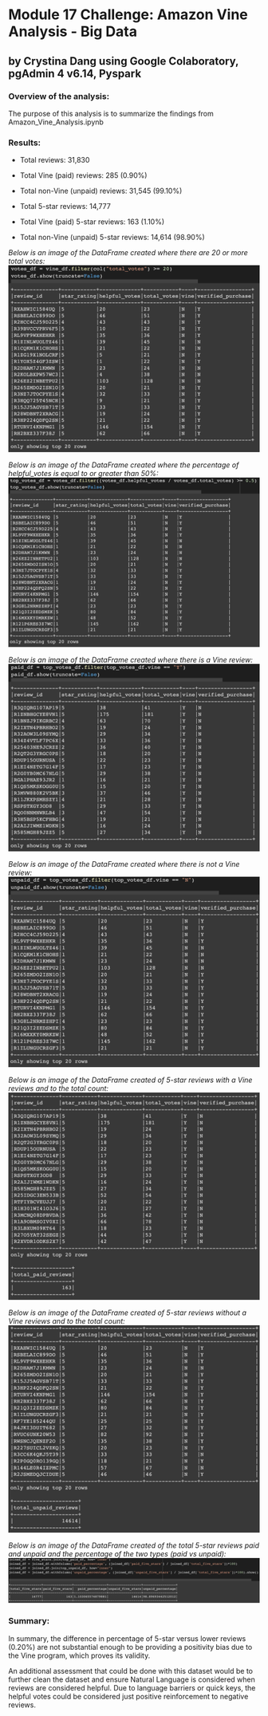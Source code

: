 # Module 17 Challenge: Amazon Vine Analysis - Big Data
## by Crystina Dang using Google Colaboratory, pgAdmin 4 v6.14, Pyspark


### Overview of the analysis:

The purpose of this analysis is to summarize the findings from Amazon_Vine_Analysis.ipynb



### Results:

- Total reviews: 31,830
- Total Vine (paid) reviews: 285 (0.90%)
- Total non-Vine (unpaid) reviews: 31,545 (99.10%)

- Total 5-star reviews: 14,777
- Total Vine (paid) 5-star reviews: 163 (1.10%)
- Total non-Vine (unpaid) 5-star reviews: 14,614 (98.90%)


*Below is an image of the DataFrame created where there are 20 or more total votes:*
![This is an image](https://github.com/crystdang/Amazon-Vine-Analysis/blob/main/Images/votes.png)

*Below is an image of the DataFrame created where the percentage of helpful_votes is equal to or greater than 50%:*
![This is an image](https://github.com/crystdang/Amazon-Vine-Analysis/blob/main/Images/top_votes.png)

*Below is an image of the DataFrame created where there is a Vine review:*
![This is an image](https://github.com/crystdang/Amazon-Vine-Analysis/blob/main/Images/paid.png)

*Below is an image of the DataFrame created where there is not a Vine review:*
![This is an image](https://github.com/crystdang/Amazon-Vine-Analysis/blob/main/Images/unpaid.png)

*Below is an image of the DataFrame created of 5-star reviews with a Vine reviews and to the total count:*
![This is an image](https://github.com/crystdang/Amazon-Vine-Analysis/blob/main/Images/top_paid.png)

*Below is an image of the DataFrame created of 5-star reviews without a Vine reviews and to the total count:*
![This is an image](https://github.com/crystdang/Amazon-Vine-Analysis/blob/main/Images/top_unpaid.png)

*Below is an image of the DataFrame created of the total 5-star reviews paid and unpaid and the percentage of the two types (paid vs unpaid):*
![This is an image](https://github.com/crystdang/Amazon-Vine-Analysis/blob/main/Images/summary.png)



### Summary: 

In summary, the difference in percentage of 5-star versus lower reviews (0.20%) are not substantial enough to be providing a positivity bias due to the Vine program, which proves its validity. 

An additional assessment that could be done with this dataset would be to further clean the dataset and ensure Natural Language is considered when reviews are considered helpful. Due to language barriers or quick keys, the helpful votes could be considered just positive reinforcement to negative reviews.